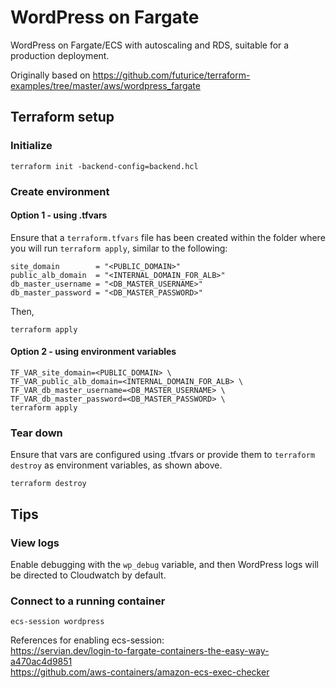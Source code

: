 # WordPress on Fargate

WordPress on Fargate/ECS with autoscaling and RDS, suitable for a production deployment.

Originally based on https://github.com/futurice/terraform-examples/tree/master/aws/wordpress_fargate

## Terraform setup

### Initialize

```
terraform init -backend-config=backend.hcl
```

### Create environment

#### Option 1 - using .tfvars

Ensure that a `terraform.tfvars` file has been created within the folder where you will run `terraform apply`, similar to the following:
```
site_domain        = "<PUBLIC_DOMAIN>"
public_alb_domain  = "<INTERNAL_DOMAIN_FOR_ALB>"
db_master_username = "<DB_MASTER_USERNAME>"
db_master_password = "<DB_MASTER_PASSWORD>"
```

Then,
```
terraform apply
```

#### Option 2 - using environment variables

```
TF_VAR_site_domain=<PUBLIC_DOMAIN> \
TF_VAR_public_alb_domain=<INTERNAL_DOMAIN_FOR_ALB> \
TF_VAR_db_master_username=<DB_MASTER_USERNAME> \
TF_VAR_db_master_password=<DB_MASTER_PASSWORD> \
terraform apply
```

### Tear down

Ensure that vars are configured using .tfvars or provide them to `terraform destroy` as environment variables, as shown above.

```
terraform destroy
```

## Tips

### View logs

Enable debugging with the `wp_debug` variable, and then WordPress logs will be directed to Cloudwatch by default.

### Connect to a running container

```
ecs-session wordpress
```

References for enabling ecs-session:  
https://servian.dev/login-to-fargate-containers-the-easy-way-a470ac4d9851  
https://github.com/aws-containers/amazon-ecs-exec-checker
